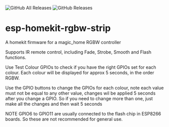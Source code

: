 ![GitHub All Releases](https://img.shields.io/github/downloads/maccoylton/esp-homekit-rgbw-strip/total) 
![GitHub Releases](https://img.shields.io/github/downloads/maccoylton/esp-homekit-rgbw-strip/latest/total)

# esp-homekit-rgbw-strip
A homekit firmware  for a magic_home RGBW controller



Supports IR remote control, including Fade, Strobe, Smooth and Flash functions. 

Use Test Colour GPIOs to check if you have the right GPIOs set for each colour. Each colour will be displayed for approx 5 seconds, in the order RGBW.  

Use the GPIO buttons to change the GPIOs for each colour, note each value must not be equal to any other value, changes wil be applied 5 seconds after you change a GPIO. So if you need to change more than one, just make all the changes and then wait 5 seconds

NOTE GPIO6 to GPIO11 are usually connected to the flash chip in ESP8266 boards. So these are not recommended for general use. 

